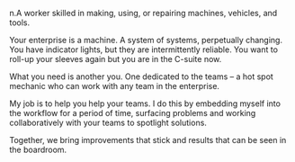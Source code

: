 n.A worker skilled in making, using, or repairing machines, vehicles, and tools.

Your enterprise is a machine. A system of systems, perpetually changing. You have indicator lights, but they are intermittently reliable. You want to roll-up your sleeves again but you are in the C-suite now.

What you need is another you. One dedicated to the teams – a hot spot mechanic who can work with any team in the enterprise.

My job is to help you help your teams. I do this by embedding myself into the workflow for a period of time, surfacing problems and working collaboratively with your teams to spotlight solutions.

Together, we bring improvements that stick and results that can be seen in the boardroom.
